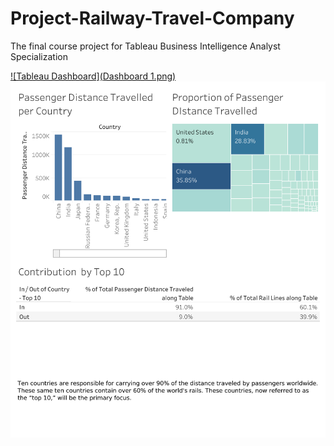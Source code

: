# Project-Railway-Travel-Company
The final course project for Tableau Business Intelligence Analyst Specialization

[![Tableau Dashboard](Dashboard 1.png)](https://public.tableau.com/views/RailwayTravelCompanyAnalysis_17286656449670/Dashboard1?:language=en-US&:sid=&:redirect=auth&:display_count=n&:origin=viz_share_link)![alt text](<Dashboard 1.png>)